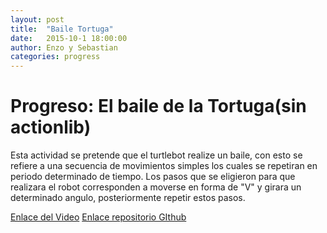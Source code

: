 ```yaml
---
layout: post
title:  "Baile Tortuga"
date:   2015-10-1 18:00:00
author: Enzo y Sebastian
categories: progress
---
```


# Progreso: El baile de la Tortuga(sin actionlib)
Esta actividad se pretende que el turtlebot realize un baile, con esto se refiere a una secuencia de movimientos simples los cuales se repetiran
en periodo determinado de tiempo.
Los pasos que se eligieron para que realizara el robot corresponden a moverse en forma de "V" y girara un determinado angulo, posteriormente repetir
estos pasos.

[Enlace del Video](CUANDO_EL_ROBOT_ESTE_VIVO)
[Enlace repositorio GIthub](https://github.com/NuenoB/BailaTorugaBaila/)
 
